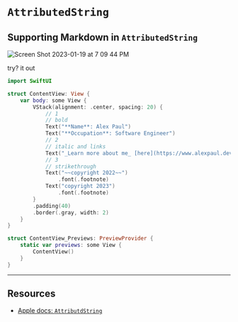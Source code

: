 # `AttributedString`

## Supporting Markdown in `AttributedString` 

![Screen Shot 2023-01-19 at 7 09 44 PM](https://user-images.githubusercontent.com/1819208/213589965-cff2bc51-dff8-4354-bbb5-ae8f9c8cf857.png)

try? it out 

```swift
import SwiftUI

struct ContentView: View {
    var body: some View {
        VStack(alignment: .center, spacing: 20) {
            // 1
            // bold
            Text("**Name**: Alex Paul")
            Text("**Occupation**: Software Engineer")
            // 2
            // italic and links
            Text("_Learn more about me_ [here](https://www.alexpaul.dev)")
            // 3
            // strikethrough
            Text("~~copyright 2022~~")
                .font(.footnote)
            Text("copyright 2023")
                .font(.footnote)
        }
        .padding(40)
        .border(.gray, width: 2)
    }
}

struct ContentView_Previews: PreviewProvider {
    static var previews: some View {
        ContentView()
    }
}
```

***

## Resources 

* [Apple docs: `AttributdString`](https://developer.apple.com/documentation/foundation/attributedstring)
